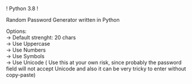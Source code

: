 ! Python 3.8 !

Random Password Generator written in Python

Options:                        <br />
-> Default strenght: 20 chars   <br />
-> Use Uppercase                <br />
-> Use Numbers                  <br />
-> Use Symbols                  <br />
-> Use Unicode ( Use this at your own risk, since probably the password field will not accept Unicode and also it can be very tricky to enter without copy-paste) 
